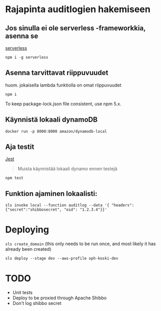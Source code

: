 # Rajapinta auditlogien hakemiseen

## Jos sinulla ei ole serverless -frameworkkia, asenna se
[serverless](https://serverless.com/)

`npm i -g serverless`

## Asenna tarvittavat riippuvuudet
huom. jokaisella lambda funktiolla on omat riippuvuudet

`npm i`

To keep package-lock.json file consistent, use npm 5.x.

## Käynnistä lokaali dynamoDB
`docker run -p 8000:8000 amazon/dynamodb-local`

## Aja testit
[Jest](https://jestjs.io/)
> Muista käynnistää lokaali dynamo ennen testejä

`npm test`

## Funktion ajaminen lokaalisti:

`sls invoke local --function auditlog --data '{ "headers": {"secret":"shibbosecret", "oid": "1.2.3.4"}}'`

# Deploying

`sls create_domain` (this only needs to be run once, and most likely it has already been created)

`sls deploy --stage dev --aws-profile oph-koski-dev`

# TODO

   * Unit tests
   * Deploy to be proxied through Apache Shibbo
   * Don't log shibbo secret

